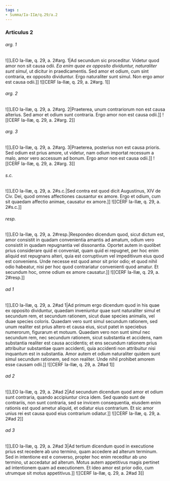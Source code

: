 ```yaml
---
tags : 
- Summa/Ia-IIæ/q.29/a.2
---
```


### Articulus 2

###### arg. 1
![[LEO Ia-IIæ, q. 29, a. 2#arg. 1|Ad secundum sic proceditur. Videtur quod amor non sit causa odii. *Ea enim quae ex opposito dividuntur, naturaliter sunt simul*, ut dicitur in praedicamentis. Sed amor et odium, cum sint contraria, ex opposito dividuntur. Ergo naturaliter sunt simul. Non ergo amor est causa odii.]]
![[CERF Ia-IIæ, q. 29, a. 2#arg. 1]]

###### arg. 2
![[LEO Ia-IIæ, q. 29, a. 2#arg. 2|Praeterea, unum contrariorum non est causa alterius. Sed amor et odium sunt contraria. Ergo amor non est causa odii.]]
![[CERF Ia-IIæ, q. 29, a. 2#arg. 2]]

###### arg. 3
![[LEO Ia-IIæ, q. 29, a. 2#arg. 3|Praeterea, posterius non est causa prioris. Sed odium est prius amore, ut videtur, nam odium importat recessum a malo, amor vero accessum ad bonum. Ergo amor non est causa odii.]]
![[CERF Ia-IIæ, q. 29, a. 2#arg. 3]]

###### s.c.
![[LEO Ia-IIæ, q. 29, a. 2#s.c.|Sed contra est quod dicit Augustinus, XIV de Civ. Dei, quod omnes affectiones causantur ex amore. Ergo et odium, cum sit quaedam affectio animae, causatur ex amore.]]
![[CERF Ia-IIæ, q. 29, a. 2#s.c.]]

###### resp.
![[LEO Ia-IIæ, q. 29, a. 2#resp.|Respondeo dicendum quod, sicut dictum est, amor consistit in quadam convenientia amantis ad amatum, odium vero consistit in quadam repugnantia vel dissonantia. Oportet autem in quolibet prius considerare quid ei conveniat, quam quid ei repugnet, per hoc enim aliquid est repugnans alteri, quia est corruptivum vel impeditivum eius quod est conveniens. Unde necesse est quod amor sit prior odio; et quod nihil odio habeatur, nisi per hoc quod contrariatur convenienti quod amatur. Et secundum hoc, omne odium ex amore causatur.]]
![[CERF Ia-IIæ, q. 29, a. 2#resp.]]

###### ad 1
![[LEO Ia-IIæ, q. 29, a. 2#ad 1|Ad primum ergo dicendum quod in his quae ex opposito dividuntur, quaedam inveniuntur quae sunt naturaliter simul et secundum rem, et secundum rationem, sicut duae species animalis, vel duae species coloris. Quaedam vero sunt simul secundum rationem, sed unum realiter est prius altero et causa eius, sicut patet in speciebus numerorum, figurarum et motuum. Quaedam vero non sunt simul nec secundum rem, nec secundum rationem, sicut substantia et accidens, nam substantia realiter est causa accidentis; et ens secundum rationem prius attribuitur substantiae quam accidenti, quia accidenti non attribuitur nisi inquantum est in substantia. Amor autem et odium naturaliter quidem sunt simul secundum rationem, sed non realiter. Unde nihil prohibet amorem esse causam odii.]]
![[CERF Ia-IIæ, q. 29, a. 2#ad 1]]

###### ad 2
![[LEO Ia-IIæ, q. 29, a. 2#ad 2|Ad secundum dicendum quod amor et odium sunt contraria, quando accipiuntur circa idem. Sed quando sunt de contrariis, non sunt contraria, sed se invicem consequentia, eiusdem enim rationis est quod ametur aliquid, et odiatur eius contrarium. Et sic amor unius rei est causa quod eius contrarium odiatur.]]
![[CERF Ia-IIæ, q. 29, a. 2#ad 2]]

###### ad 3
![[LEO Ia-IIæ, q. 29, a. 2#ad 3|Ad tertium dicendum quod in executione prius est recedere ab uno termino, quam accedere ad alterum terminum. Sed in intentione est e converso, propter hoc enim receditur ab uno termino, ut accedatur ad alterum. Motus autem appetitivus magis pertinet ad intentionem quam ad executionem. Et ideo amor est prior odio, cum utrumque sit motus appetitivus.]]
![[CERF Ia-IIæ, q. 29, a. 2#ad 3]]

